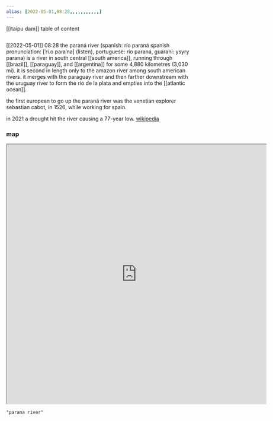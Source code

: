 ```yaml
---
alias: [2022-05-01,08:28,,,,,,,,,,,]
---
```

[[itaipu dam]]
table of content
```toc
```

[[2022-05-01]] 08:28
the paraná river (spanish: río paraná spanish pronunciation: [ˈri.o paɾaˈna] (listen), portuguese: rio paraná, guarani: ysyry parana) is a river in south central [[south america]], running through [[brazil]], [[paraguay]], and [[argentina]] for some 4,880 kilometres (3,030 mi). it is second in length only to the amazon river among south american rivers.  it merges with the paraguay river and then farther downstream with the uruguay river to form the río de la plata and empties into the [[atlantic ocean]].

the first european to go up the paraná river was the venetian explorer sebastian cabot, in 1526, while working for spain.

in 2021 a drought hit the river causing a 77-year low.
[wikipedia](https://en.wikipedia.org/wiki/paran%c3%a1%20river)
### map
<iframe src="https://duckduckgo.com/?t=ffab&q=parana river&ia=web&iaxm=about" width="700" height="700" ></iframe>

```query
"parana river"
```